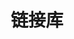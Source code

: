 ---
layout: Links
title: 链接库
links:
- title: 他好像一条狗啊
  items:
    - sitename: 浪里小白龙
      url: https://kanlife.github.io/
      img: /img/links/xiaobailong.png
      desc: 他在说什么？

- title: 听说你也喜欢玩游戏
  items:
    - sitename: 资源避难所
      url: https://www.flysheep6.com/
      img: /img/links/flysheep.png
      desc: steam、epic、单机资源、switch游戏的下载站


- title: 影视链接
  items:
    - sitename: 555电影
      url: https://icaqd.com/
      img: /img/links/555movie.png
      desc: 在线影视剧 / 电影
    - sitename: 电影狗
      url: https://www.dianyinggou.com/
      img: /img/links/dianyinggou.png
      desc: 电影搜索引擎
    - sitename: LIBVIO
      url: https://libvio.app/
      img: /img/links/LIBVIO.jpg
      desc: LIBVIO 影视


- title: 工具 && UI
  items:
    - sitename: 音乐解锁
      url: https://tool.liumingye.cn/unlock-music/
      img: /img/links/unlock-music.png
      desc: 会员音乐解锁工具
    - sitename: svg 格式转换
      url: https://svgtopng.com/zh/
      img: /img/links/svg-icon.svg
      desc: 在线svg文件转换
    - sitename: AConvert
      url: https://www.aconvert.com/cn/
      img: /img/links/AConvert.svg
      desc: 转换文档、图像、视频和音频格式
    - sitename: BgRemover
      url: https://www.aigei.com/bgremover/
      img: /img/links/bg-remove.svg
      desc: 在线图片去底工具
    - sitename: Oh Vue Icons
      url: https://oh-vue-icons.js.org/
      img: /img/links/oh-vue-icons.png
      desc: SVG icons
    - sitename: 中国传统色
      url: http://zhongguose.com/
      img: /img/links/share.jpg
      desc: 色谱


- title: 壁纸
  items:
    - sitename: wallhaven
      url: https://wallhaven.cc/
      img: /img/links/wallhaven.png
      desc: wallhaven 壁纸
    - sitename: Wallpaper Abyss
      url: https://wall.alphacoders.com/
      img: /img/links/wallpaper.png
      desc: Wallpaper Abyss 壁纸

---
